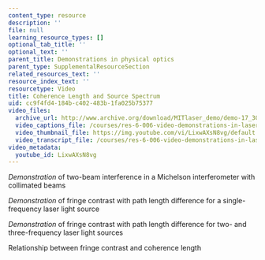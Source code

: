 ```yaml
---
content_type: resource
description: ''
file: null
learning_resource_types: []
optional_tab_title: ''
optional_text: ''
parent_title: Demonstrations in physical optics
parent_type: SupplementalResourceSection
related_resources_text: ''
resource_index_text: ''
resourcetype: Video
title: Coherence Length and Source Spectrum
uid: cc9f4fd4-184b-c402-483b-1fa025b75377
video_files:
  archive_url: http://www.archive.org/download/MITlaser_demo/demo-17_300k.mp4
  video_captions_file: /courses/res-6-006-video-demonstrations-in-lasers-and-optics-spring-2008/6c0a472a710c588797bd71307b65672b_LixwAXsN8vg.vtt
  video_thumbnail_file: https://img.youtube.com/vi/LixwAXsN8vg/default.jpg
  video_transcript_file: /courses/res-6-006-video-demonstrations-in-lasers-and-optics-spring-2008/203f69980203861f374be32d61f9940e_LixwAXsN8vg.pdf
video_metadata:
  youtube_id: LixwAXsN8vg
---
```


_Demonstration_ of two-beam interference in a Michelson interferometer with collimated beams

_Demonstration_ of fringe contrast with path length difference for a single-frequency laser light source

_Demonstration_ of fringe contrast with path length difference for two- and three-frequency laser light sources

Relationship between fringe contrast and coherence length